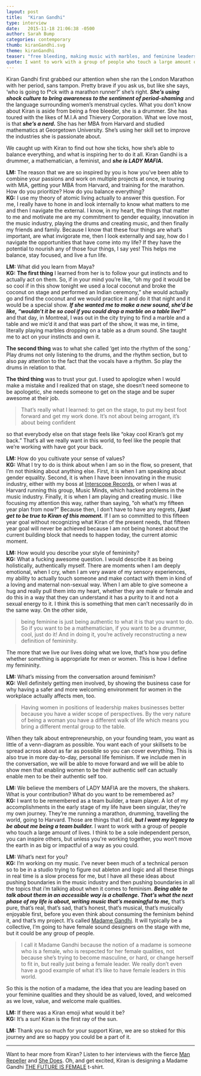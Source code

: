 ```yaml
---
layout: post
title:  "Kiran Gandhi"
type: interview
date:   2015-11-18 21:06:38 -0500
author: Sarah Bump
categories: contemporary
thumb: kiranGandhi.svg
theme: kiranGandhi
teaser: "free bleeding, making music with marbles, and feminine leadership"
quote: I want to work with a group of people who touch a large amount of lives. I think to be a sole independent person, you can inspire others, but unless you’re working together, you won’t move the earth in as big or impactful of a way as you could.
---
```



Kiran Gandhi first grabbed our attention when she ran the London Marathon with her period, sans tampon. Pretty brave if you ask us, but like she says, ‘who is going to f*ck with a marathon runner?’ she’s right. **_She’s using shock culture to bring awareness to the sentiment of period-shaming_** and the language surrounding women’s menstrual cycles. What you don’t know about Kiran is aside from being a free bleeder, she is a drummer. She has toured with the likes of M.I.A and Thievery Corporation. What we love most, is that **_she’s a nerd._** She has her MBA from Harvard and studied mathematics at Georgetown University. She’s using her skill set to improve the industries she is passionate about.

We caught up with Kiran to find out how she ticks, how she’s able to balance everything, and what is inspiring her to do it all. Kiran Gandhi is a drummer, a mathematician, a feminist, and **_she is LADY MAFIA._**

**LM:** The reason that we are so inspired by you is how you’ve been able to combine your passions and work on multiple projects at once, ie touring with MIA, getting your MBA from Harvard, and training for the marathon. How do you prioritize? How do you balance everything? <br>
**KG:** I use my theory of atomic living actually to answer this question. For me, I really have to hone in and look internally to know what matters to me and then I navigate the external. I know, in my heart, the things that matter to me and motivate me are my commitment to gender equality, innovation in the music industry, playing the drums and creating music, and then finally my friends and family.  Because I know that these four things are what’s important, are what invigorate me, then I look externally and say, how do I navigate the opportunities that have come into my life? If they have the potential to nourish any of those four things, I say yes! This helps me balance, stay focused, and live a fun life.

**LM:** What did you learn from Maya? <br>
**KG:** **The first thing** I learned from her is to follow your gut instincts and to actually act on them. So, if in your mind you’re like, “oh my god it would be so cool if in this show tonight we used a local coconut and broke the coconut on stage and performed an Indian ceremony,” she would actually go and find the coconut and we would practice it and do it that night and it would be a special show. **_If she wanted me to make a new sound, she’d be like, “wouldn’t it be so cool if you could drop a marble on a table live?”_** and that day, in Montreal, I was out in the city trying to find a marble and a table and we mic’d it and that was part of the show, it was me, in time, literally playing marbles dropping on a table as a drum sound. She taught me to act on your instincts and own it.

**The second thing** was to what she called ‘get into the rhythm of the song.’ Play drums not only listening to the drums, and the rhythm section, but to also pay attention to the fact that the vocals have a rhythm. So play the drums in relation to that.

**The third thing** was to trust your gut. I used to apologize when I would make a mistake and I realized that on stage, she doesn’t need someone to be apologetic, she needs someone to get on the stage and be super awesome at their job.

> That’s really what I learned: to get on the stage, to put my best foot forward and get my work done. It’s not about being arrogant, it’s about being confident

so that everybody else on that stage feels like “okay cool Kiran’s got my back.” That’s all we really want in this world, to feel like the people that we’re working with have got your back.

**LM:** How do you cultivate your sense of values? <br>
**KG:** What I try to do is think about when I am so in the flow, so present, that I’m not thinking about anything else. First, it is when I am speaking about gender equality. Second, it is when I have been innovating in the music industry, either with my boss at [Interscope Records](http://www.interscope.com/, "Interscope Records"), or when I was at Harvard running this group, Music Minds, which hacked problems in the music industry. Finally, it is when I am playing and creating music. I like focusing my attention this way, rather than saying, “oh what’s my fifteen year plan from now?” Because then, I don’t have to have any regrets, **_I just get to be true to Kiran of this moment._** If I am so committed to this fifteen year goal without recognizing what Kiran of the present needs, that fifteen year goal will never be achieved because I am not being honest about the current building block that needs to happen today, the current atomic moment.  

**LM:** How would you describe your style of femininity? <br>
**KG:** What a fucking awesome question. I would describe it as being holistically, authentically myself. There are moments when I am deeply emotional, when I cry, when I am very aware of my sensory experiences, my ability to actually touch someone and make contact with them in kind of a loving and maternal non-sexual way. When I am able to give someone a hug and really pull them into my heart, whether they are male or female and do this in a way that they can understand it has a purity to it and not a sexual energy to it. I think this is something that men can’t necessarily do in the same way. On the other side,

> being feminine is just being authentic to what it is that you want to do. So if you want to be a mathematician, if you want to be a drummer, cool, just do it! And in doing it, you’re actively reconstructing a new definition of femininity.

The more that we live our lives doing what we love, that’s how you define whether something is appropriate for men or women. This is how I define my femininity.


**LM:** What’s missing from the conversation around feminism? <br>
**KG:** Well definitely getting men involved, by showing the business case for why having a safer and more welcoming environment for women in the workplace actually affects men, too.

> Having women in positions of leadership makes businesses better because you have a wider scope of perspectives. By the very nature of being a woman you have a different walk of life which means you bring a different mental group to the table.

When they talk about entrepreneurship, on your founding team, you want as little of a venn-diagram as possible. You want each of your skillsets to be spread across about as far as possible so you can cover everything. This is also true in more day-to-day, personal life feminism. If we include men in the conversation, we will be able to move forward and we will be able to show men that enabling women to be their authentic self can actually enable men to be their authentic self too.

**LM:** We believe the members of LADY MAFIA are the movers, the shakers. What is your contribution? What do you want to be remembered as?<br>
**KG:** I want to be remembered as a team builder, a team player. A lot of my accomplishments in the early stage of my life have been singular, they’re my own journey. They’re me running a marathon, drumming, travelling the world, going to Harvard. Those are things that I did, **_but I want my legacy to be about me being a team builder._**  I want to work with a group of people who touch a large amount of lives. I think to be a sole independent  person, you can inspire others, but unless you're working together, you won’t move the earth in as big or impactful of a way as you could.

**LM:** What’s next for you? <br>
**KG:** I’m working on my music. I’ve never been much of a technical person so to be in a studio trying to figure out ableton and logic and all these things in real time is a slow process for me, but I have all these ideas about pushing boundaries in the music industry and then pushing boundaries in all the topics that i’m talking about when it comes to feminism. **_Being able to talk about them in an accessible way is a challenge. That’s what the next phase of my life is about, writing music that’s meaningful to me,_** that’s pure, that’s real, that’s sad, that’s honest, that’s musical, that’s musically enjoyable first, before you even think about consuming the feminism behind it, and that’s my project. It’s called [Madame Gandhi](http://kirangandhi.com/ "Madame Gandhi"). It will typically be a collective, I’m going to have female sound designers on the stage with me, but it could be any group of people.

> I call it Madame Gandhi because the notion of a madame is someone who is a female, who is respected for her female qualities, not because she’s trying to become masculine, or hard, or change herself to fit in, but really just being a female leader. We really don’t even have a good example of what it’s like to have female leaders in this world.

So this is the notion of a madame, the idea that you are leading based on your feminine qualities and they should be as valued, loved, and welcomed as we love, value, and welcome male qualities.

**LM:** If there was a Kiran emoji what would it be? <br>
**KG:** It’s a sun! Kiran is the first ray of the sun.

**LM:** Thank you so much for your support Kiran, we are so stoked for this journey and are so happy you could be a part of it.

---

Want to hear more from Kiran? Listen to her interviews with the fierce [Man Repeller](http://www.manrepeller.com/2015/10/oh-boy-podcast-kiran-gandhi.html "Oh Boy Podcast") and [She Does](http://www.shedoespodcast.com/listen/20-in-your-flow-kiran-gandhi "She Does Podcast"). Oh, and get excited, Kiran is designing a Madame Gandhi [THE FUTURE IS FEMALE](http://otherwild.com/products/the-future-is-female-t-shirt "buy this sick shirt") t-shirt.
